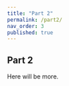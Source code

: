 ```yaml
---
title: "Part 2"
permalink: /part2/
nav_order: 3
published: true
---
```


## Part 2

Here will be more.
